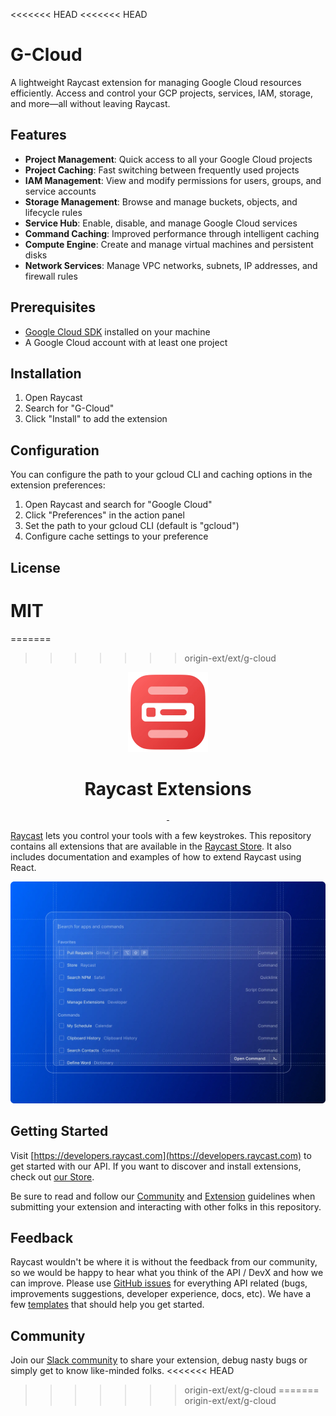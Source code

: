 <<<<<<< HEAD
<<<<<<< HEAD
# G-Cloud

A lightweight Raycast extension for managing Google Cloud resources efficiently. Access and control your GCP projects, services, IAM, storage, and more—all without leaving Raycast.

## Features

- **Project Management**: Quick access to all your Google Cloud projects
- **Project Caching**: Fast switching between frequently used projects
- **IAM Management**: View and modify permissions for users, groups, and service accounts
- **Storage Management**: Browse and manage buckets, objects, and lifecycle rules
- **Service Hub**: Enable, disable, and manage Google Cloud services
- **Command Caching**: Improved performance through intelligent caching
- **Compute Engine**: Create and manage virtual machines and persistent disks
- **Network Services**: Manage VPC networks, subnets, IP addresses, and firewall rules

## Prerequisites

- [Google Cloud SDK](https://cloud.google.com/sdk/docs/install) installed on your machine
- A Google Cloud account with at least one project

## Installation

1. Open Raycast
2. Search for "G-Cloud"
3. Click "Install" to add the extension

## Configuration

You can configure the path to your gcloud CLI and caching options in the extension preferences:

1. Open Raycast and search for "Google Cloud"
2. Click "Preferences" in the action panel
3. Set the path to your gcloud CLI (default is "gcloud")
4. Configure cache settings to your preference

## License

MIT
=======
=======
>>>>>>> origin-ext/ext/g-cloud
<p align="center">
  <img src="images/store-logo.webp" height="128">
  <h1 align="center">Raycast Extensions</h1>
</p>

<p align="center">
  <a aria-label="Follow Raycast on X" href="https://x.com/raycastapp">
    <img alt="" src="https://img.shields.io/badge/Follow%20@raycastapp-black.svg?style=for-the-badge&logo=X">
  </a>
  <a aria-label="Join the community on Slack" href="https://raycast.com/community">
    <img alt="" src="https://img.shields.io/badge/Join%20the%20community-black.svg?style=for-the-badge&logo=Slack">
  </a>
</p>

[Raycast](https://raycast.com/) lets you control your tools with a few keystrokes. This repository contains all extensions that are available in the [Raycast Store](https://raycast.com/store). It also includes documentation and examples of how to extend Raycast using React.

![Header](images/header.webp)

## Getting Started

Visit [https://developers.raycast.com](https://developers.raycast.com) to get started with our API. If you want to discover and install extensions, check out [our Store](https://raycast.com/store).

Be sure to read and follow our [Community](https://manual.raycast.com/community-guidelines) and [Extension](https://manual.raycast.com/extensions) guidelines when submitting your extension and interacting with other folks in this repository.

## Feedback

Raycast wouldn't be where it is without the feedback from our community, so we would be happy to hear what you think of the API / DevX and how we can improve. Please use [GitHub issues](https://github.com/raycast/extensions/issues/new/choose) for everything API related (bugs, improvements suggestions, developer experience, docs, etc). We have a few [templates](https://developers.raycast.com/examples) that should help you get started.

## Community

Join our [Slack community](https://raycast.com/community) to share your extension, debug nasty bugs or simply get to know like-minded folks.
<<<<<<< HEAD
>>>>>>> origin-ext/ext/g-cloud
=======
>>>>>>> origin-ext/ext/g-cloud
